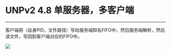 # UNPv2 4.8 单服务器，多客户端
---

客户端把（自身PID，文件路径）写给服务端知名FIFO中，然后服务端解析，然后读文件，写回到客户端对应的FIFO中。

![](fificliserv.png)


